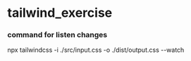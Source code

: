 # tailwind_exercise

### command for listen changes
 npx tailwindcss -i ./src/input.css -o ./dist/output.css --watch
